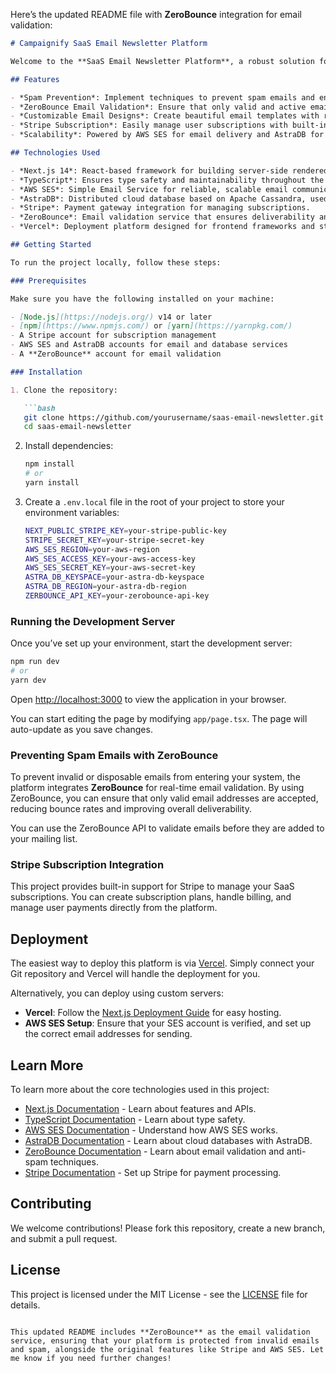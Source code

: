 Here’s the updated README file with **ZeroBounce** integration for email validation:

```markdown
# Campaignify SaaS Email Newsletter Platform

Welcome to the **SaaS Email Newsletter Platform**, a robust solution for managing email campaigns, preventing spam, and providing a seamless subscription experience for users. This platform is built with cutting-edge technologies like **Next.js 14**, **TypeScript**, **AWS SES**, **AstraDB**, **Stripe**, **ZeroBounce**, and hosted on **Vercel**.

## Features

- *Spam Prevention*: Implement techniques to prevent spam emails and ensure secure email communications.
- *ZeroBounce Email Validation*: Ensure that only valid and active email addresses are added to your mailing list.
- *Customizable Email Designs*: Create beautiful email templates with responsive and interactive designs.
- *Stripe Subscription*: Easily manage user subscriptions with built-in Stripe integration for payments.
- *Scalability*: Powered by AWS SES for email delivery and AstraDB for high scalability and performance.

## Technologies Used

- *Next.js 14*: React-based framework for building server-side rendered and statically generated websites.
- *TypeScript*: Ensures type safety and maintainability throughout the codebase.
- *AWS SES*: Simple Email Service for reliable, scalable email communication.
- *AstraDB*: Distributed cloud database based on Apache Cassandra, used for high performance and scalability.
- *Stripe*: Payment gateway integration for managing subscriptions.
- *ZeroBounce*: Email validation service that ensures deliverability and prevents invalid or disposable emails from entering your mailing list.
- *Vercel*: Deployment platform designed for frontend frameworks and static sites.

## Getting Started

To run the project locally, follow these steps:

### Prerequisites

Make sure you have the following installed on your machine:

- [Node.js](https://nodejs.org/) v14 or later
- [npm](https://www.npmjs.com/) or [yarn](https://yarnpkg.com/)
- A Stripe account for subscription management
- AWS SES and AstraDB accounts for email and database services
- A **ZeroBounce** account for email validation

### Installation

1. Clone the repository:

   ```bash
   git clone https://github.com/yourusername/saas-email-newsletter.git
   cd saas-email-newsletter
   ```

2. Install dependencies:

   ```bash
   npm install
   # or
   yarn install
   ```

3. Create a `.env.local` file in the root of your project to store your environment variables:

   ```bash
   NEXT_PUBLIC_STRIPE_KEY=your-stripe-public-key
   STRIPE_SECRET_KEY=your-stripe-secret-key
   AWS_SES_REGION=your-aws-region
   AWS_SES_ACCESS_KEY=your-aws-access-key
   AWS_SES_SECRET_KEY=your-aws-secret-key
   ASTRA_DB_KEYSPACE=your-astra-db-keyspace
   ASTRA_DB_REGION=your-astra-db-region
   ZERBOUNCE_API_KEY=your-zerobounce-api-key
   ```

### Running the Development Server

Once you’ve set up your environment, start the development server:

```bash
npm run dev
# or
yarn dev
```

Open [http://localhost:3000](http://localhost:3000) to view the application in your browser.

You can start editing the page by modifying `app/page.tsx`. The page will auto-update as you save changes.

### Preventing Spam Emails with ZeroBounce

To prevent invalid or disposable emails from entering your system, the platform integrates **ZeroBounce** for real-time email validation. By using ZeroBounce, you can ensure that only valid email addresses are accepted, reducing bounce rates and improving overall deliverability.

You can use the ZeroBounce API to validate emails before they are added to your mailing list.

### Stripe Subscription Integration

This project provides built-in support for Stripe to manage your SaaS subscriptions. You can create subscription plans, handle billing, and manage user payments directly from the platform.

## Deployment

The easiest way to deploy this platform is via [Vercel](https://vercel.com/). Simply connect your Git repository and Vercel will handle the deployment for you.

Alternatively, you can deploy using custom servers:

- **Vercel**: Follow the [Next.js Deployment Guide](https://nextjs.org/docs/deployment) for easy hosting.
- **AWS SES Setup**: Ensure that your SES account is verified, and set up the correct email addresses for sending.

## Learn More

To learn more about the core technologies used in this project:

- [Next.js Documentation](https://nextjs.org/docs) - Learn about features and APIs.
- [TypeScript Documentation](https://www.typescriptlang.org/docs/) - Learn about type safety.
- [AWS SES Documentation](https://docs.aws.amazon.com/ses/latest/DeveloperGuide/Welcome.html) - Understand how AWS SES works.
- [AstraDB Documentation](https://docs.datastax.com/en/astra/docs/astra-intro.html) - Learn about cloud databases with AstraDB.
- [ZeroBounce Documentation](https://www.zerobounce.net/docs/) - Learn about email validation and anti-spam techniques.
- [Stripe Documentation](https://stripe.com/docs) - Set up Stripe for payment processing.

## Contributing

We welcome contributions! Please fork this repository, create a new branch, and submit a pull request.

## License

This project is licensed under the MIT License - see the [LICENSE](LICENSE) file for details.
```

This updated README includes **ZeroBounce** as the email validation service, ensuring that your platform is protected from invalid emails and spam, alongside the original features like Stripe and AWS SES. Let me know if you need further changes!
